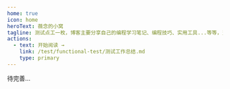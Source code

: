 ```yaml
---
home: true
icon: home
heroText: 薇念的小窝
tagline: 测试点工一枚，博客主要分享自己的编程学习笔记、编程技巧、实用工具...等等，当然也会分享职场生活，人生经历。
actions:
  - text: 开始阅读 →
    link: /test/functional-test/测试工作总结.md
    type: primary
---
```


待完善...